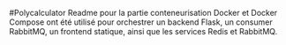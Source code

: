 #Polycalculator
Readme pour la partie conteneurisation
Docker et Docker Compose ont été utilisé pour orchestrer un backend Flask, un consumer RabbitMQ, un frontend statique, ainsi que les services Redis et RabbitMQ.
